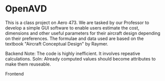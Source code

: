 # OpenAVD
 This is a class project on Aero 473. We are tasked by our Professor to develop a simple GUI software to enable users estimate the cost, dimensions and other useful parameters for their aircraft design depending on their preferences. The formulae and data used are based on the textbook "Aircraft Conceptual Design" by Raymer.

Backend
Note: The code is highly inefficient. It involves repeative calculations. Soln: Already computed values should become attributes to make them reuseable.


Frontend
